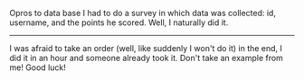 Opros to data base
I had to do a survey in which data was collected: id, username, and the points he scored. Well, I naturally did it.
___
I was afraid to take an order (well, like suddenly I won't do it) in the end, I did it in an hour and someone already took it. Don't take an example from me!
Good luck!
